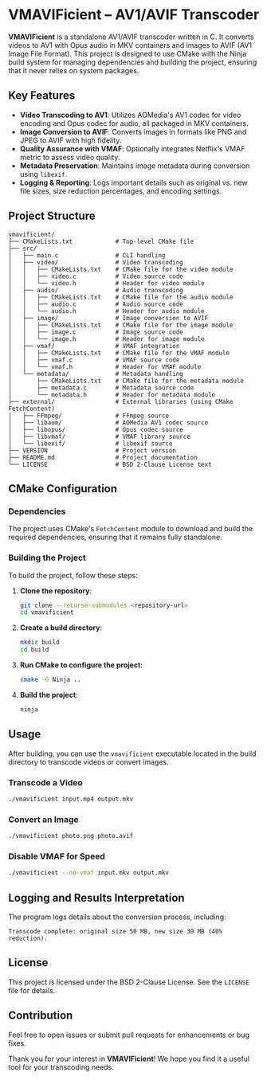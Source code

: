 # VMAVIFicient – AV1/AVIF Transcoder

**VMAVIFicient** is a standalone AV1/AVIF transcoder written in C. It converts videos to AV1 with Opus audio in MKV containers and images to AVIF (AV1 Image File Format). This project is designed to use CMake with the Ninja build system for managing dependencies and building the project, ensuring that it never relies on system packages.

## Key Features

- **Video Transcoding to AV1**: Utilizes AOMedia's AV1 codec for video encoding and Opus codec for audio, all packaged in MKV containers.
- **Image Conversion to AVIF**: Converts images in formats like PNG and JPEG to AVIF with high fidelity.
- **Quality Assurance with VMAF**: Optionally integrates Netflix's VMAF metric to assess video quality.
- **Metadata Preservation**: Maintains image metadata during conversion using `libexif`.
- **Logging & Reporting**: Logs important details such as original vs. new file sizes, size reduction percentages, and encoding settings.

## Project Structure

```plaintext
vmavificient/
├── CMakeLists.txt            # Top-level CMake file
├── src/                      
│   ├── main.c                # CLI handling
│   ├── video/                # Video transcoding
│   │   ├── CMakeLists.txt    # CMake file for the video module
│   │   ├── video.c           # Video source code
│   │   └── video.h           # Header for video module
│   ├── audio/                # Audio transcoding
│   │   ├── CMakeLists.txt    # CMake file for the audio module
│   │   ├── audio.c           # Audio source code
│   │   └── audio.h           # Header for audio module
│   ├── image/                # Image conversion to AVIF
│   │   ├── CMakeLists.txt    # CMake file for the image module
│   │   ├── image.c           # Image source code
│   │   └── image.h           # Header for image module
│   ├── vmaf/                 # VMAF integration
│   │   ├── CMakeLists.txt    # CMake file for the VMAF module
│   │   ├── vmaf.c            # VMAF source code
│   │   └── vmaf.h            # Header for VMAF module
│   └── metadata/             # Metadata handling
│       ├── CMakeLists.txt    # CMake file for the metadata module
│       ├── metadata.c        # Metadata source code
│       └── metadata.h        # Header for metadata module
├── external/                 # External libraries (using CMake FetchContent)
│   ├── FFmpeg/               # FFmpeg source
│   ├── libaom/               # AOMedia AV1 codec source
│   ├── libopus/              # Opus codec source
│   ├── libvmaf/              # VMAF library source
│   └── libexif/              # libexif source
├── VERSION                   # Project version
├── README.md                 # Project documentation
└── LICENSE                   # BSD 2-Clause License text
```

## CMake Configuration

### Dependencies

The project uses CMake's `FetchContent` module to download and build the required dependencies, ensuring that it remains fully standalone.

### Building the Project

To build the project, follow these steps:

1. **Clone the repository**:
    ```bash
    git clone --recurse-submodules <repository-url>
    cd vmavificient
    ```

2. **Create a build directory**:
    ```bash
    mkdir build
    cd build
    ```

3. **Run CMake to configure the project**:
    ```bash
    cmake -G Ninja ..
    ```

4. **Build the project**:
    ```bash
    ninja
    ```

## Usage

After building, you can use the `vmavificient` executable located in the build directory to transcode videos or convert images.

### Transcode a Video

```bash
./vmavificient input.mp4 output.mkv
```

### Convert an Image

```bash
./vmavificient photo.png photo.avif
```

### Disable VMAF for Speed

```bash
./vmavificient --no-vmaf input.mkv output.mkv
```

## Logging and Results Interpretation

The program logs details about the conversion process, including:

```
Transcode complete: original size 50 MB, new size 30 MB (40% reduction).
```

## License

This project is licensed under the BSD 2-Clause License. See the `LICENSE` file for details.

## Contribution

Feel free to open issues or submit pull requests for enhancements or bug fixes.

Thank you for your interest in **VMAVIFicient**! We hope you find it a useful tool for your transcoding needs.
